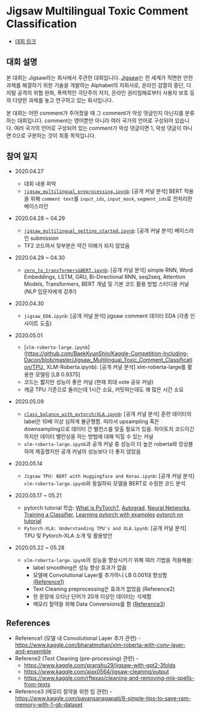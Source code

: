 # Jigsaw Multilingual Toxic Comment Classification

- [대회 링크](https://www.kaggle.com/c/jigsaw-multilingual-toxic-comment-classification/overview)



## 대회 설명

본 대회는 Jigsaw라는 회사에서 주관한 대회입니다. [Jigsaw](https://jigsaw.google.com/)는 전 세계가 직면한 안전 과제를 해결하기 위한 기술을 개발하는 Alphabet의 자회사로, 온라인 검열의 중단, 디지털 공격의 위협 완화, 폭력적인 극단주의 저지, 온라인 권리침해로부터 사용자 보호 등의 다양한 과제를 놓고 연구하고 있는 회사입니다.

본 대회는 어떤 comment가 주어졌을 때 그 comment가 악성 댓글인지 아닌지를 분류하는 대회입니다. comment는 영어뿐만 아니라 여러 국가의 언어로 구성되어 있습니다. 여러 국가의 언어로 구성되어 있는 comment가 악성 댓글이면 1, 악성 댓글이 아니면 0으로 구분하는 것이 최종 목적입니다.

## 참여 일지

- 2020.04.27

  - 대회 내용 파악
  - [`jigsaw_multilingual_preprocessing.ipynb`](https://github.com/BaekKyunShin/Kaggle-Competition-Including-Dacon/blob/master/Jigsaw_Multilingual_Toxic_Comment_Classification/jigsaw_multilingual_preprocessing.ipynb): [공개 커널 분석] BERT 적용을 위해 `comment text`를 `input_ids`, `input_mask`, `segment_ids`로 전처리한 베이스라인
- 2020.04.28 ~ 04.29
  - [`jigsaw_multilingual_getting_started.ipynb`](https://github.com/BaekKyunShin/Kaggle-Competition-Including-Dacon/blob/master/Jigsaw_Multilingual_Toxic_Comment_Classification/Jigsaw_multilingual_getting_started.ipynb): [공개 커널 분석] 베이스라인 submission
  - TF2 코드여서 뒷부분은 약간 이해가 되지 않았음
- 2020.04.29 ~ 04.30
  - [`zero_to_transformers&BERT.ipynb`](https://github.com/BaekKyunShin/Kaggle-Competition-Including-Dacon/blob/master/Jigsaw_Multilingual_Toxic_Comment_Classification/zero_to_transformers%26BERT.ipynb): [공개 커널 분석] simple RNN, Word Embeddings, LSTM, GRU, Bi-Directional RNN, seq2seq, Attention Models, Transformers, BERT 개념 및 기본 코드 활용 방법 스터디용 커널 (NLP 입문자에게 강추!)
- 2020.04.30
  - `jigsaw_EDA.ipynb`: [공개 커널 분석] jigsaw comment 데이터 EDA (각종 인사이트 도출)
- 2020.05.01
  - [`xlm-roberta-large.ipynb`](https://github.com/BaekKyunShin/Kaggle-Competition-Including-Dacon/blob/master/Jigsaw_Multilingual_Toxic_Comment_Classification/TPU_ XLM-Roberta.ipynb): [공개 커널 분석] xlm-roberta-large를 활용한 모델링 [LB 0.9375]
  - 코드는 짧지만 성능이 좋은 커널 (현재 최대 vote 공유 커널)
  - 캐글 TPU 기준으로 돌리는데 1시간 소요, 커밋하는데도 꽤 많은 시간 소요
- 2020.05.09
  - [`class_balance_with_pytorch/XLA.ipynb`](https://github.com/BaekKyunShin/Kaggle-Competition-Including-Dacon/blob/master/Jigsaw_Multilingual_Toxic_Comment_Classification/class_balance_with_pytorch_XLA.ipynb): [공개 커널 분석] 훈련 데이터의 label은 10배 이상 심하게 불균형함. 따라서 upsampling 혹은 downsampling으로 데이터 간 밸런스를 맞출 필요가 있음. 파이토치 코드이긴 하지만 데이터 밸런싱을 하는 방법에 대해 익힐 수 있는 커널
  - `xlm-roberta-large.ipynb`과 공개 커널 중 성능이 더 높은 roberta와 앙상블하여 제출했지만 공개 커널의 성능보다 더 좋지 않았음
- 2020.05.14
  - `Jigsaw TPU: BERT with Huggingface and Keras.ipynb`: [공개 커널 분석] `xlm-roberta-large.ipynb`와 동일하되 모델을 BERT로 수정한 코드 분석
- 2020.05.17 ~ 05.21
  - pytorch tutorial 학습: [What is PyTorch?](https://pytorch.org/tutorials/beginner/blitz/tensor_tutorial.html#sphx-glr-beginner-blitz-tensor-tutorial-py), [Autograd](https://pytorch.org/tutorials/beginner/blitz/autograd_tutorial.html#sphx-glr-beginner-blitz-autograd-tutorial-py), [Neural Networks](https://pytorch.org/tutorials/beginner/blitz/neural_networks_tutorial.html), [Training a Classifier](https://pytorch.org/tutorials/beginner/blitz/cifar10_tutorial.html), [Learning pytorch with examples](https://pytorch.org/tutorials/beginner/pytorch_with_examples.html) [pytorch nn tutorial](https://pytorch.org/tutorials/beginner/nn_tutorial.html)
  - `Pytorch-XLA: Understanding TPU's and XLA.ipynb`: [공개 커널 분석] TPU 및 Pytorch-XLA 소개 및 활용방안
- 2020.05.22 ~ 05.28
  - `xlm-roberta-large.ipynb`의 성능을 향상시키기 위해 여러 기법을 적용해봄: 
    - label smoothing은 성능 향상 효과가 없음
    - 모델에 Convolutional Layer를 추가하니 LB 0.001대 향상함 [(Reference1)](https://www.kaggle.com/bharatmohan/xlm-roberta-with-conv-layer-and-ensemble)
    - Text Cleaning preprocessing은 효과가 없었음 (Reference2)
    - 한 문장에 오타난 단어가 20개 이상인 데이터는 삭제함
    - 메모리 절약을 위해 Data Conversions를 함 [(Reference3)](https://www.kaggle.com/pavansanagapati/8-simple-tips-to-save-ram-memory-with-1-gb-dataset)





## References

- Reference1 (모델 내 Convolutional Layer 추가 관련) -  https://www.kaggle.com/bharatmohan/xlm-roberta-with-conv-layer-and-ensemble
- Referene2 (Text Cleaning (pre-processing) 관련) - 
  - https://www.kaggle.com/pranshu29/jigsaw-with-gpt2-3folds
  - https://www.kaggle.com/ajax0564/jigsaw-cleaning/output
  - https://www.kaggle.com/rftexas/cleaning-and-removing-mis-spells-from-texts
- Reference3 (메모리 절약을 위한 팁 관련) - https://www.kaggle.com/pavansanagapati/8-simple-tips-to-save-ram-memory-with-1-gb-dataset



